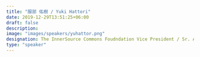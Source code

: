```yaml
---
title: "服部 佑樹 / Yuki Hattori"
date: 2019-12-29T13:51:25+06:00
draft: false
description:
image: "images/speakers/yuhattor.png"
designation: The InnerSource Commons Foudndation Vice President / Sr. Architect at GitHub
type: "speaker"
---
```

